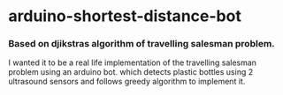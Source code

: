 # arduino-shortest-distance-bot
### Based on djikstras algorithm of travelling salesman problem.
I wanted it to be a real life implementation of the travelling salesman problem using an arduino bot. which detects plastic bottles using 2 ultrasound sensors and follows greedy algorithm to implement it.

